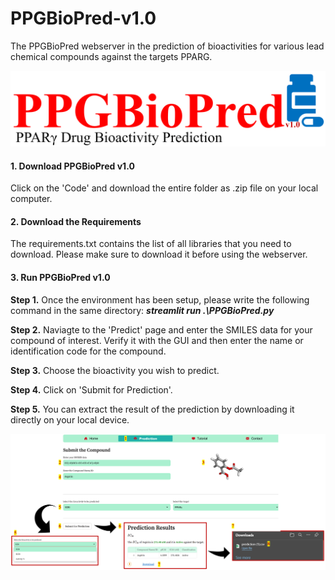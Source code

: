# PPGBioPred-v1.0
The PPGBioPred webserver in the prediction of bioactivities for various lead chemical compounds against the targets PPARG.

![](https://github.com/AdhishMazumder/PPGBioPred-v1.0/blob/main/Utils/Pictures/ServerLogo.png)

#### 1. Download PPGBioPred v1.0
Click on the 'Code' and download the entire folder as .zip file on your local computer.

#### 2. Download the Requirements
The requirements.txt contains the list of all libraries that you need to download. Please make sure to download it before using the webserver.

#### 3. Run PPGBioPred v1.0
**Step 1.** Once the environment has been setup, please write the following command in the same directory: ***streamlit run .\PPGBioPred.py***

**Step 2.** Naviagte to the 'Predict' page and enter the SMILES data for your compound of interest. Verify it with the GUI and then enter the name or identification code for the compound. 

**Step 3.** Choose the bioactivity you wish to predict.

**Step 4.** Click on 'Submit for Prediction'.

**Step 5.** You can extract the result of the prediction by downloading it directly on your local device.

![Predicting the bioactivity of Compound](https://github.com/AdhishMazumder/PPGBioPred-v1.0/blob/main/Utils/Pictures/Prediction%20Steps.png)
